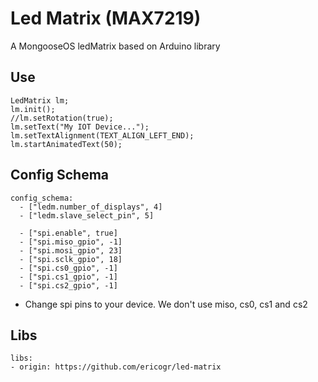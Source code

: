 # Led Matrix (MAX7219)
A MongooseOS ledMatrix based on Arduino library

## Use

```
LedMatrix lm;
lm.init();
//lm.setRotation(true);
lm.setText("My IOT Device...");
lm.setTextAlignment(TEXT_ALIGN_LEFT_END);
lm.startAnimatedText(50);
```

## Config Schema

```
config_schema:
  - ["ledm.number_of_displays", 4]
  - ["ledm.slave_select_pin", 5]

  - ["spi.enable", true]
  - ["spi.miso_gpio", -1]
  - ["spi.mosi_gpio", 23]
  - ["spi.sclk_gpio", 18]
  - ["spi.cs0_gpio", -1]
  - ["spi.cs1_gpio", -1]
  - ["spi.cs2_gpio", -1]
  ```
  * Change spi pins to your device. We don't use miso, cs0, cs1 and cs2

  ## Libs

  ```
  libs:
  - origin: https://github.com/ericogr/led-matrix
  ```
